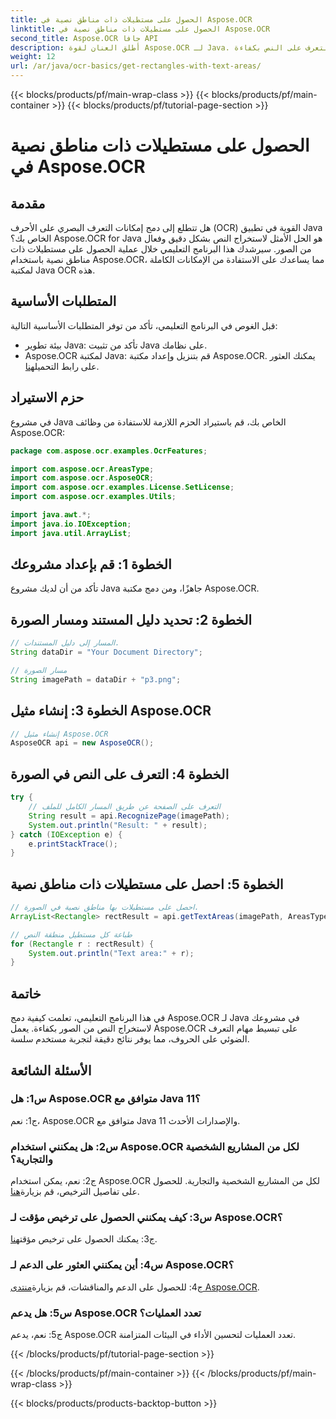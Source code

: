 ```yaml
---
title: الحصول على مستطيلات ذات مناطق نصية في Aspose.OCR
linktitle: الحصول على مستطيلات ذات مناطق نصية في Aspose.OCR
second_title: Aspose.OCR جافا API
description: أطلق العنان لقوة Aspose.OCR لـ Java. تعرف على كيفية استخراج النص من الصور بسلاسة في هذا الدليل التفصيلي خطوة بخطوة. قم بالتنزيل الآن للتعرف على النص بكفاءة.
weight: 12
url: /ar/java/ocr-basics/get-rectangles-with-text-areas/
---
```


{{< blocks/products/pf/main-wrap-class >}}
{{< blocks/products/pf/main-container >}}
{{< blocks/products/pf/tutorial-page-section >}}

# الحصول على مستطيلات ذات مناطق نصية في Aspose.OCR

## مقدمة

هل تتطلع إلى دمج إمكانات التعرف البصري على الأحرف (OCR) القوية في تطبيق Java الخاص بك؟ Aspose.OCR for Java هو الحل الأمثل لاستخراج النص بشكل دقيق وفعال من الصور. سيرشدك هذا البرنامج التعليمي خلال عملية الحصول على مستطيلات ذات مناطق نصية باستخدام Aspose.OCR، مما يساعدك على الاستفادة من الإمكانات الكاملة لمكتبة Java OCR هذه.

## المتطلبات الأساسية

قبل الغوص في البرنامج التعليمي، تأكد من توفر المتطلبات الأساسية التالية:

- بيئة تطوير Java: تأكد من تثبيت Java على نظامك.
-  Aspose.OCR لمكتبة Java: قم بتنزيل وإعداد مكتبة Aspose.OCR. يمكنك العثور على رابط التحميل[هنا](https://releases.aspose.com/ocr/java/).

## حزم الاستيراد

في مشروع Java الخاص بك، قم باستيراد الحزم اللازمة للاستفادة من وظائف Aspose.OCR:

```java
package com.aspose.ocr.examples.OcrFeatures;

import com.aspose.ocr.AreasType;
import com.aspose.ocr.AsposeOCR;
import com.aspose.ocr.examples.License.SetLicense;
import com.aspose.ocr.examples.Utils;

import java.awt.*;
import java.io.IOException;
import java.util.ArrayList;
```

## الخطوة 1: قم بإعداد مشروعك

تأكد من أن لديك مشروع Java جاهزًا، ومن دمج مكتبة Aspose.OCR.

## الخطوة 2: تحديد دليل المستند ومسار الصورة

```java
// المسار إلى دليل المستندات.
String dataDir = "Your Document Directory";

// مسار الصورة
String imagePath = dataDir + "p3.png";
```

## الخطوة 3: إنشاء مثيل Aspose.OCR

```java
// إنشاء مثيل Aspose.OCR
AsposeOCR api = new AsposeOCR();
```

## الخطوة 4: التعرف على النص في الصورة

```java
try {
    // التعرف على الصفحة عن طريق المسار الكامل للملف
    String result = api.RecognizePage(imagePath);
    System.out.println("Result: " + result);
} catch (IOException e) {
    e.printStackTrace();
}
```

## الخطوة 5: احصل على مستطيلات ذات مناطق نصية

```java
// احصل على مستطيلات بها مناطق نصية في الصورة.
ArrayList<Rectangle> rectResult = api.getTextAreas(imagePath, AreasType.PARAGRAPHS, true);

// طباعة كل مستطيل منطقة النص
for (Rectangle r : rectResult) {
    System.out.println("Text area:" + r);
}
```

## خاتمة

في هذا البرنامج التعليمي، تعلمت كيفية دمج Aspose.OCR لـ Java في مشروعك لاستخراج النص من الصور بكفاءة. يعمل Aspose.OCR على تبسيط مهام التعرف الضوئي على الحروف، مما يوفر نتائج دقيقة لتجربة مستخدم سلسة.

## الأسئلة الشائعة

### س1: هل Aspose.OCR متوافق مع Java 11؟

ج1: نعم، Aspose.OCR متوافق مع Java 11 والإصدارات الأحدث.

### س2: هل يمكنني استخدام Aspose.OCR لكل من المشاريع الشخصية والتجارية؟

 ج2: نعم، يمكن استخدام Aspose.OCR لكل من المشاريع الشخصية والتجارية. للحصول على تفاصيل الترخيص، قم بزيارة[هنا](https://purchase.aspose.com/buy).

### س3: كيف يمكنني الحصول على ترخيص مؤقت لـ Aspose.OCR؟

 ج3: يمكنك الحصول على ترخيص مؤقت[هنا](https://purchase.aspose.com/temporary-license/).

### س4: أين يمكنني العثور على الدعم لـ Aspose.OCR؟

 ج4: للحصول على الدعم والمناقشات، قم بزيارة[منتدى Aspose.OCR](https://forum.aspose.com/c/ocr/16).

### س5: هل يدعم Aspose.OCR تعدد العمليات؟

ج5: نعم، يدعم Aspose.OCR تعدد العمليات لتحسين الأداء في البيئات المتزامنة.

{{< /blocks/products/pf/tutorial-page-section >}}

{{< /blocks/products/pf/main-container >}}
{{< /blocks/products/pf/main-wrap-class >}}

{{< blocks/products/products-backtop-button >}}
